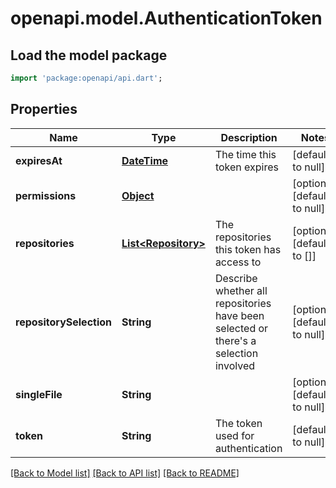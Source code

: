 # openapi.model.AuthenticationToken

## Load the model package
```dart
import 'package:openapi/api.dart';
```

## Properties
Name | Type | Description | Notes
------------ | ------------- | ------------- | -------------
**expiresAt** | [**DateTime**](DateTime.md) | The time this token expires | [default to null]
**permissions** | [**Object**](.md) |  | [optional] [default to null]
**repositories** | [**List&lt;Repository&gt;**](Repository.md) | The repositories this token has access to | [optional] [default to []]
**repositorySelection** | **String** | Describe whether all repositories have been selected or there&#39;s a selection involved | [optional] [default to null]
**singleFile** | **String** |  | [optional] [default to null]
**token** | **String** | The token used for authentication | [default to null]

[[Back to Model list]](../README.md#documentation-for-models) [[Back to API list]](../README.md#documentation-for-api-endpoints) [[Back to README]](../README.md)


